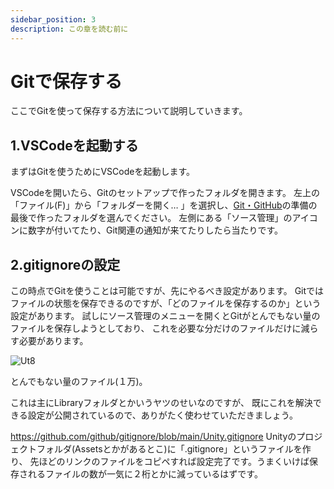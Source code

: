 ```yaml
---
sidebar_position: 3
description: この章を読む前に
---
```


# Gitで保存する

ここでGitを使って保存する方法について説明していきます。

## 1.VSCodeを起動する

まずはGitを使うためにVSCodeを起動します。

VSCodeを開いたら、Gitのセットアップで作ったフォルダを開きます。
左上の「ファイル(F)」から「フォルダーを開く… 」を選択し、[Git・GitHub](https://ask-stem-official.github.io/stemask-docs/unity-docs/build-env/setup_Git)の準備の最後で作ったフォルダを選んでください。
左側にある「ソース管理」のアイコンに数字が付いてたり、Git関連の通知が来てたりしたら当たりです。

## 2.gitignoreの設定

この時点でGitを使うことは可能ですが、先にやるべき設定があります。
Gitではファイルの状態を保存できるのですが、「どのファイルを保存するのか」という設定があります。
試しにソース管理のメニューを開くとGitがとんでもない量のファイルを保存しようとしており、
これを必要な分だけのファイルだけに減らす必要があります。

![Ut8](./images/8.png)

とんでもない量のファイル(１万)。

これは主にLibraryフォルダとかいうヤツのせいなのですが、
既にこれを解決できる設定が公開されているので、ありがたく使わせていただきましょう。

https://github.com/github/gitignore/blob/main/Unity.gitignore
Unityのプロジェクトフォルダ(Assetsとかがあるとこ)に「.gitignore」というファイルを作り、
先ほどのリンクのファイルをコピペすれば設定完了です。うまくいけば保存されるファイルの数が一気に２桁とかに減っているはずです。